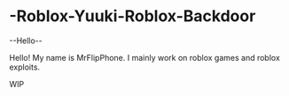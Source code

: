 # -Roblox-Yuuki-Roblox-Backdoor

--Hello--

Hello! My name is MrFlipPhone. I mainly work on roblox games and roblox exploits.

WIP
